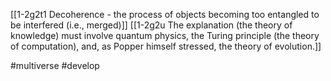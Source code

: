 [[1-2g2t1 Decoherence - the process of objects becoming too entangled to be interfered (i.e., merged)]]
[[1-2g2u The explanation (the theory of knowledge) must involve quantum physics, the Turing principle (the theory of computation), and, as Popper himself stressed, the theory of evolution.]]

#multiverse 
#develop 